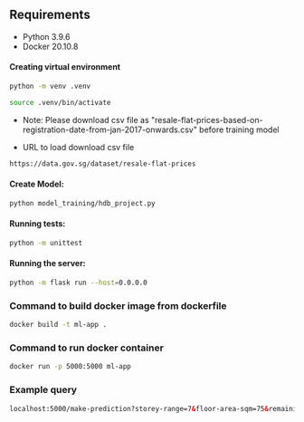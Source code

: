 ## Requirements

* Python 3.9.6
* Docker 20.10.8


#### Creating virtual environment
```bash
python -m venv .venv
```

```bash
source .venv/bin/activate
```

* Note: Please download csv file as "resale-flat-prices-based-on-registration-date-from-jan-2017-onwards.csv" before training model

* URL to load download csv file
```html
https://data.gov.sg/dataset/resale-flat-prices
```

#### Create Model:
```bash
python model_training/hdb_project.py
```

#### Running tests:

```bash
python -m unittest
```

#### Running the server:
```bash
python -m flask run --host=0.0.0.0
```

### Command to build docker image from dockerfile
```bash
docker build -t ml-app .
```

### Command to run docker container
```bash
docker run -p 5000:5000 ml-app
```

### Example query
```html
localhost:5000/make-prediction?storey-range=7&floor-area-sqm=75&remaining-lease=64&town=PUNGGOL
```